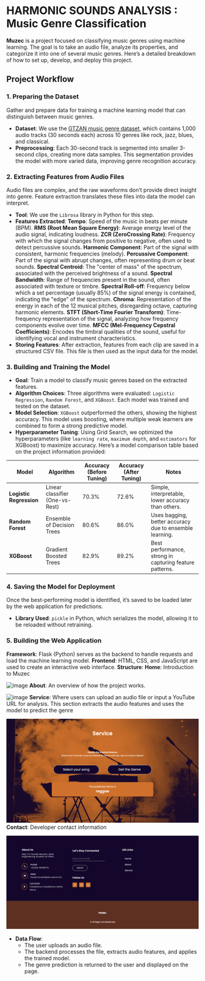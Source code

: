 # HARMONIC SOUNDS ANALYSIS : Music Genre Classification

**Muzec** is a project focused on classifying music genres using machine learning. The goal is to take an audio file, analyze its properties, and categorize it into one of several music genres. Here’s a detailed breakdown of how to set up, develop, and deploy this project.

## Project Workflow

### 1. Preparing the Dataset
   Gather and prepare data for training a machine learning model that can distinguish between music genres.
   - **Dataset**: We use the [GTZAN music genre dataset](https://www.kaggle.com/datasets/andradaolteanu/gtzan-dataset-music-genre-classification), which contains 1,000 audio tracks (30 seconds each) across 10 genres like rock, jazz, blues, and classical.
   - **Preprocessing**: Each 30-second track is segmented into smaller 3-second clips, creating more data samples. This segmentation provides the model with more varied data, improving genre recognition accuracy.

### 2. Extracting Features from Audio Files
   Audio files are complex, and the raw waveforms don’t provide direct insight into genre. Feature extraction translates these files into data the model can interpret.
   - **Tool**: We use the `Librosa` library in Python for this step.
   - **Features Extracted**:
**Tempo**: Speed of the music in beats per minute (BPM).
**RMS (Root Mean Square Energy)**: Average energy level of the audio signal, indicating loudness.
**ZCR (ZeroCrossing Rate)**: Frequency with which the signal changes from positive to negative, often used to detect percussive sounds.
**Harmonic Component**: Part of the signal with consistent, harmonic frequencies (melody).
**Percussive Component**: Part of the signal with abrupt changes, often representing drum or beat sounds.
**Spectral Centroid**: The "center of mass" of the spectrum, associated with the perceived brightness of a sound.
**Spectral Bandwidth**: Range of frequencies present in the sound, often associated with texture or timbre.
**Spectral Roll-off**: Frequency below which a set percentage (usually 85%) of the signal energy is contained, indicating the "edge" of the spectrum.
**Chroma**: Representation of the energy in each of the 12 musical pitches, disregarding octave, capturing harmonic elements.
**STFT (Short-Time Fourier Transform)**: Time-frequency representation of the signal, analyzing how frequency components evolve over time.
**MFCC (Mel-Frequency Cepstral Coefficients)**: Encodes the timbral qualities of the sound, useful for identifying vocal and instrument characteristics.
   - **Storing Features**: After extraction, features from each clip are saved in a structured CSV file. This file is then used as the input data for the model.

### 3. Building and Training the Model
   - **Goal**: Train a model to classify music genres based on the extracted features.
   - **Algorithm Choices**: Three algorithms were evaluated: `Logistic Regression`, `Random Forest`, and `XGBoost`. Each model was trained and tested on the dataset.
   - **Model Selection**: `XGBoost` outperformed the others, showing the highest accuracy. This model uses boosting, where multiple weak learners are combined to form a strong predictive model.
   - **Hyperparameter Tuning**: Using Grid Search, we optimized the hyperparameters (like `learning rate`, `maximum depth`, and `estimators` for XGBoost) to maximize accuracy.
Here’s a model comparison table based on the project information provided:

| **Model**               | **Algorithm**               | **Accuracy (Before Tuning)** | **Accuracy (After Tuning)** | **Notes**                                          |
|-------------------------|-----------------------------|------------------------------|-----------------------------|---------------------------------------------------|
| **Logistic Regression** | Linear classifier (One-vs-Rest) | 70.3%                        | 72.6%                   | Simple, interpretable, lower accuracy than others.|
| **Random Forest**       | Ensemble of Decision Trees  | 80.6%                        | 86.0%                       | Uses bagging, better accuracy due to ensemble learning. |
| **XGBoost**             | Gradient Boosted Trees      | 82.9%                        | 89.2%                       | Best performance, strong in capturing feature patterns.|


### 4. Saving the Model for Deployment
   Once the best-performing model is identified, it’s saved to be loaded later by the web application for predictions.
   - **Library Used**: `pickle` in Python, which serializes the model, allowing it to be reloaded without retraining.

### 5. Building the Web Application
   **Framework**: Flask (Python) serves as the backend to handle requests and load the machine learning model.
    **Frontend**: HTML, CSS, and JavaScript are used to create an interactive web interface.
    **Structure**:
      **Home**: Introduction to Muzec
      
   ![image](https://github.com/houdamoudni/MusicGenreClassification/blob/main/static/images/Screens/home_page.png)
      **About**: An overview of how the project works.
     
   ![image](https://github.com/houdamoudni/MusicGenre-Classification/blob/main/static/images/Screens/about_page.png)
      **Service**: Where users can upload an audio file or input a YouTube URL for analysis. This section extracts the audio features and uses the model to predict the genre
     
   ![image](https://github.com/houda-moudni/Music-Genre-Classification/blob/main/static/images/Screens/service_page.png)
      **Contact**: Developer contact information
     
   ![image](https://github.com/houda-moudni/Music-Genre-Classification/blob/main/static/images/Screens/contact_page.png)
    
   - **Data Flow**:
     - The user uploads an audio file.
     - The backend processes the file, extracts audio features, and applies the trained model.
     - The genre prediction is returned to the user and displayed on the page.

